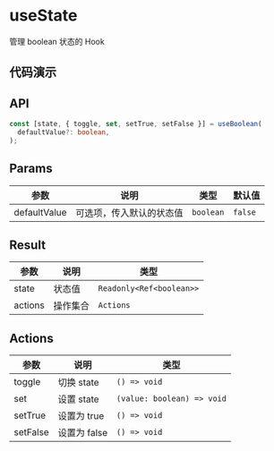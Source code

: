 # useState

管理 boolean 状态的 Hook


## 代码演示
<demo src="./demo/demo.vue" title="标题" desc="描述"></demo>
<demo src="./demo/demo2.vue" title="标题" desc="描述"></demo>


## API

```typescript
const [state, { toggle, set, setTrue, setFalse }] = useBoolean(
  defaultValue?: boolean,
);
```

## Params

| 参数         | 说明                     | 类型      | 默认值  |
| ------------ | ------------------------ | --------- | ------- |
| defaultValue | 可选项，传入默认的状态值 | `boolean` | `false` |

## Result

| 参数    | 说明     | 类型                     |
| ------- | -------- | ------------------------ |
| state   | 状态值   | `Readonly<Ref<boolean>>` |
| actions | 操作集合 | `Actions`                |

## Actions

| 参数     | 说明         | 类型                       |
| -------- | ------------ | -------------------------- |
| toggle   | 切换 state   | `() => void`               |
| set      | 设置 state   | `(value: boolean) => void` |
| setTrue  | 设置为 true  | `() => void`               |
| setFalse | 设置为 false | `() => void`               |
